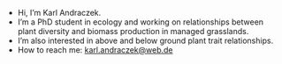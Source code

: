 - Hi, I’m Karl Andraczek.
- I’m a PhD student in ecology and working on relationships between plant diversity and biomass production in managed grasslands.
- I’m also interested in above and below ground plant trait relationships.
- How to reach me: karl.andraczek@web.de

<!---
karlandraczek/karlandraczek is a ✨ special ✨ repository because its `README.md` (this file) appears on your GitHub profile.
You can click the Preview link to take a look at your changes.
--->

